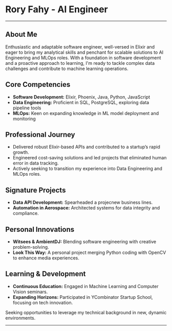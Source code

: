 <!--
**roryfahy/roryfahy** is a ✨ _special_ ✨ repository because its `README.md` (this file) appears on your GitHub profile.

Here are some ideas to get you started:

- 🔭 I’m currently working on ...
- 🌱 I’m currently learning ...
- 👯 I’m looking to collaborate on ...
- 🤔 I’m looking for help with ...
- 💬 Ask me about ...
- 📫 How to reach me: ...
- 😄 Pronouns: ...
- ⚡ Fun fact: ...
![Rory's GitHub stats](https://github-readme-stats-three-zeta-34.vercel.app/api?username=roryfahy&theme=city_lights&show_icon=true)
-->

# Rory Fahy - AI Engineer

---

## About Me
Enthusiastic and adaptable software engineer, well-versed in Elixir and eager to bring my analytical skills and penchant for scalable solutions to AI Engineering and MLOps roles. With a foundation in software development and a proactive approach to learning, I'm ready to tackle complex data challenges and contribute to machine learning operations.

## Core Competencies
- **Software Development:** Elixir, Phoenix, Java, Python, JavaScript
- **Data Engineering:** Proficient in SQL, PostgreSQL, exploring data pipeline tools
- **MLOps:** Keen on expanding knowledge in ML model deployment and monitoring

## Professional Journey
- Delivered robust Elixir-based APIs and contributed to a startup’s rapid growth.
- Engineered cost-saving solutions and led projects that eliminated human error in data tracking.
- Actively seeking to transition my experience into Data Engineering and MLOps roles.

## Signature Projects
- **Data API Development:** Spearheaded a projecnew business lines.
- **Automation in Aerospace:** Architected systems for data integrity and compliance.

## Personal Innovations
- **Witsees & AmbientDJ:** Blending software engineering with creative problem-solving.
- **Look This Way:** A personal project merging Python coding with OpenCV to enhance media experiences.

## Learning & Development
- **Continuous Education:** Engaged in Machine Learning and Computer Vision seminars.
- **Expanding Horizons:** Participated in YCombinator Startup School, focusing on tech innovation.

Seeking opportunities to leverage my technical background in new, dynamic environments.

---
